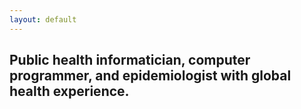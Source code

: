 ```yaml
---
layout: default
---
```


## Public health informatician, computer programmer, and epidemiologist with global health experience.

